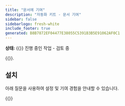 ```yaml
---
title: "문서에 기여"
description: "자동화 키트 - 문서 기여"
sidebar: false
sidebarlogo: fresh-white
include_footer: true
generated: B8B7872EF04477E38055C5391B3B5E91062AF0C1
---
```


**상태:** {{<externalImage src="https://github.githubassets.com/images/icons/emoji/unicode/1f6a7.png" size="16x16" text="Construction Icon">}} 진행 중인 작업 - 검토 중

{{<product-name>}}.

## 설치

아래 질문을 사용하여 설정 및 기여 경험을 안내할 수 있습니다.

{{<questions name="/content/ko/contribution/documentation.json" completed="설정 질문을 완료해 주셔서 감사합니다." shownavigationbuttons="false" locale="ko">}}
